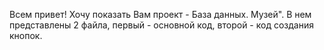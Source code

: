 Всем привет! Хочу показать Вам проект - База данных. Музей". В нем представлены 2 файла, первый - основной код, второй - код создания кнопок.
